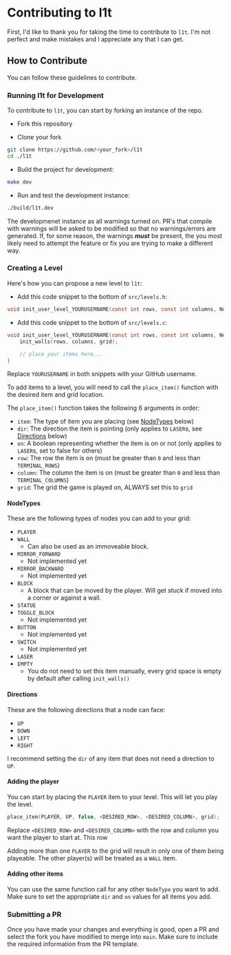 # Contributing to l1t

First, I'd like to thank you for taking the time to
contribute to `l1t`. I'm not perfect and make mistakes
and I appreciate any that I can get.

## How to Contribute

You can follow these guidelines to contribute.

### Running l1t for Development

To contribute to `l1t`, you can start by forking an
instance of the repo.

- Fork this repository

- Clone your fork

```bash
git clone https://github.com/<your_fork>/l1t
cd ./l1t
```
- Build the project for development:

```bash
make dev
```

- Run and test the development instance:

```bash
./build/l1t.dev
```

The developmenet instance as all warnings turned on. PR's
that compile with warnings will be asked to be modified
so that no warnings/errors are generated. If, for some reason,
the warnings ***must*** be present, the you most likely need
to attempt the feature or fix you are trying to make a
different way.

### Creating a Level

Here's how you can propose a new level to `l1t`:

- Add this code snippet to the bottom of `src/levels.h`:

```c
void init_user_level_YOURUSERNAME(const int rows, const int columns, Node **grid);
```

- Add this code snippet to the bottom of `src/levels.c`:

```c
void init_user_level_YOURUSERNAME(const int rows, const int columns, Node **grid) {
    init_walls(rows, columns, grid);
    
    // place your items here...
}
```

Replace `YOURUSERNAME` in both snippets with your GitHub username.

To add items to a level, you will need to call the `place_item()` function
with the desired item and grid location.

The `place_item()` function takes the following 6 arguments in order:

- `item`: The type of item you are placing (see [NodeTypes](#NodeTypes) below) 
- `dir`: The direction the item is pointing (only applies to `LASER`s, see [Directions](#Directions) below)
- `on`: A boolean representing whether the item is on or not (only applies to `LASER`s, set to false for others)
- `row`: The row the item is on (must be greater than `0` and less than `TERMINAL_ROWS`)
- `column`: The column the item is on (must be greater than `0` and less than `TERMINAL_COLUMNS`)
- `grid`: The grid the game is played on, ALWAYS set this to `grid`

#### NodeTypes

These are the following types of nodes you can add to your grid:

- `PLAYER`
- `WALL` 
  - Can also be used as an immoveable block.
- `MIRROR_FORWARD`
  - Not implemented yet
- `MIRROR_BACKWARD`
  - Not implemented yet
- `BLOCK`
  - A block that can be moved by the player. Will get stuck if moved into
    a corner or against a wall.
- `STATUE`
- `TOGGLE_BLOCK`
  - Not implemented yet
- `BUTTON`
  - Not implemented yet
- `SWITCH`
  - Not implemented yet
- `LASER`
- `EMPTY`
  - You do not need to set this item manually, every grid space is empty
    by default after calling `init_walls()`

#### Directions

These are the following directions that a node can face:

- `UP`
- `DOWN`
- `LEFT`
- `RIGHT`

I recommend setting the `dir` of any item that does not need a direction to `UP`.

#### Adding the player

You can start by placing the `PLAYER` item to your level. This will let you play
the level.

```c
place_item(PLAYER, UP, false, <DESIRED_ROW>, <DESIRED_COLUMN>, grid);
```

Replace `<DESIRED_ROW>` and `<DESIRED_COLUMN>` with the row and column you
want the player to start at. This row 

Adding more than one `PLAYER` to the grid will result in only one of them
being playeable. The other player(s) will be treated as a `WALL` item.

#### Adding other items

You can use the same function call for any other `NodeType` you want to add. Make
sure to set the appropriate `dir` and `on` values for all items you add.

### Submitting a PR

Once you have made your changes and everything is good,
open a PR and select the fork you have modified to merge
into `main`. Make sure to include the required information
from the PR template.
